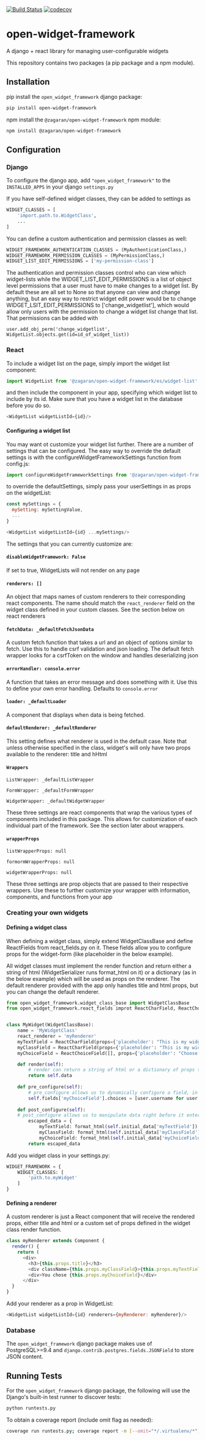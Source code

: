 [![Build Status](https://travis-ci.org/mitodl/open-widget-framework.svg?branch=master)](https://travis-ci.org/mitodl/open-widget-framework)
[![codecov](https://codecov.io/gh/mitodl/open-widget-framework/branch/master/graph/badge.svg)](https://codecov.io/gh/mitodl/open-widget-framework)

# open-widget-framework
A django + react library for managing user-configurable widgets

This repository contains two packages (a pip package and a npm module).

## Installation
pip install the `open_widget_framework` django package:
```bash
pip install open-widget-framework
```  

npm install the `@zagaran/open-widget-framework` npm module: 
```bash
npm install @zagaran/open-widget-framework
```  

## Configuration

### Django
To configure the django app, add `"open_widget_framework"` to the `INSTALLED_APPS` in your django `settings.py`

If you have self-defined widget classes, they can be added to settings as 
```python
WIDGET_CLASSES = [
    'import.path.to.WidgetClass',
    ...
]
```

You can define a custom authentication and permission classes as well: 
```python
WIDGET_FRAMEWORK_AUTHENTICATION_CLASSES = (MyAuthenticationClass,)
WIDGET_FRAMEWORK_PERMISSION_CLASSES = (MyPermissionClass,)
WIDGET_LIST_EDIT_PERMISSIONS = ['my-permission-class']
``` 
The authentication and permission classes control who can view which widget-lists while the WIDGET_LIST_EDIT_PERMISSIONS
is a list of object level permissions that a user must have to make changes to a widget list. By default these are all 
set to None so that anyone can view and change anything, but an easy way to restrict widget edit power would be to 
change WIDGET_LSIT_EDIT_PERMISSIONS to ['change_widgetlist'], which would allow only users with the permission to change
a widget list change that list. That permissions can be added with 
```
user.add_obj_perm('change_widgetlist', WidgetList.objects.get(id=id_of_widget_list))
```

### React
To include a widget list on the page, simply import the widget list component:
```javascript
import WidgetList from '@zagaran/open-widget-framework/es/widget-list'
```
and then include the component in your app, specifying which widget list to include by its id. Make sure that you have a widget list in the database before you do so.
```javascript
<WidgetList widgetListId={id}/>
```

#### Configuring a widget list
You may want ot customize your widget list further. There are a number of settings that can be configured. The easy way 
to override the default settings is with the configureWidgetFrameworkSettings function from config.js:

```javascript
import configureWidgetFrameworkSettings from '@zagaran/open-widget-framework/es/config'
```

to override the defaultSettings, simply pass your userSettings in as props on the widgetList:

```javascript
const mySettings = {
  mySetting: mySettingValue,
  ...
}

<WidgetList widgetListId={id} ...mySettings/>
```

The settings that you can currently customize are:
#### `disableWidgetFramework: False`
If set to true, WidgetLists will not render on any page

#### `renderers: []`
An object that maps names of custom renderers to their corresponding react components. The name should match the `react_renderer` field on the widget class defined in your custom classes. See the section below on react renderers

#### `fetchData: _defaultFetchJsonData` 
A custom fetch function that takes a url and an object of options similar to fetch. Use this to handle csrf validation and json loading. The 
default fetch wrapper looks for a csrfToken on the window and handles deserializing json

#### `errorHandler: console.error`
A function that takes an error message and does something with it. Use this to define your own error handling. Defaults to `console.error`

#### `loader: _defaultLoader` 
A component that displays when data is being fetched.

#### `defaultRenderer: _defaultRenderer`
This setting defines what renderer is used in the default case. Note that unless otherwise specified in the class, widget's will only have two props available to the renderer: title and hHtml 

#### `Wrappers`

`ListWrapper: _defaultListWrapper`

`FormWrapper: _defaultFormWrapper`

`WidgetWrapper: _defaultWidgetWrapper`

These three settings are react components that wrap the various types of components included in this package. This allows for customization of each individual part of the framework. See the section later about wrappers.

#### `wrapperProps`

`listWrapperProps: null`

`formormWrapperProps: null`

`widgetWrapperProps: null`

These three settings are prop objects that are passed to their respective wrappers. Use these to further customize your wrapper with information, components, and functions from your app

### Creating your own widgets

#### Defining a widget class
When defining a widget class, simply extend WidgetClassBase and define ReactFields from react_fields.py on it. These
fields allow you to configure props for the widget-form (like placeholder in the below example).

All widget classes must implement the render function and return either a string of html (WidgetSerializer runs format_html on it) or 
a dictionary (as in the below example) which will be used as props on the renderer. The default renderer provided with the app only handles title and html props,
but you can change the default renderer.
```python
from open_widget_framework.widget_class_base import WidgetClassBase
from open_widget_framework.react_fields improt ReactCharField, ReactChoice


class MyWidget(WidgetClassBase):
    name = 'MyWidgetClass'
    react_renderer = 'myRenderer'
    myTextField = ReactCharField(props={'placeholder': "This is my widget's text field!"})
    myClassField = ReactCharField(props={'placeholder': "This is my widget's class field!"})
    myChoiceField = ReactChoiceField([], props={'placeholder': "Choose one!"})

    def render(self):
        # render can return a string of html or a dictionary of props to set on a custom renderer
        return self.data
        
    def pre_configure(self):
        # pre_configure allows us to dynamically configure a field, in this case to load options from the db
        self.fields['myChoiceField'].choices = [user.username for user in User.objects.all()]
        
    def post_configure(self):
    # post_configure allows us to manipulate data right before it enters the database
        escaped_data = {
            myTextField: format_html(self.initial_data['myTextField'])
            myClassField: format_html(self.initial_data['myClassField'])
            myChoiceField: format_html(self.initial_data['myChoiceField'])
        return escaped_data
```

Add you widget class in your settings.py:
```python
WIDGET_FRAMEWORK = {
    WIDGET_CLASSES: [
        'path.to.myWidget'
    ]
}
```
#### Defining a renderer
A custom renderer is just a React component that will receive the rendered props, either title and html or a custom set of props 
defined in the widget class render function.
```javascript
class myRenderer extends Component {
  render() {
    return (
      <div>
        <h3>{this.props.title}</h3>
        <div className={this.props.myClassField}>{this.props.myTextField}</div>
        <div>You chose {this.props.myChoiceField}</div>
      </div>
  }
}
```
Add your renderer as a prop in WidgetList:

```javascript
<WidgetList widgetListId={id} renderers={myRenderer: myRenderer}/>
```
### Database
The `open_widget_framework` django package makes use of PostgreSQL>=9.4 and `django.contrib.postgres.fields.JSONField` to store JSON content.

## Running Tests
For the `open_widget_framework` django package, the following will use the Django's built-in test runner to discover tests:
```bash
python runtests.py
```
To obtain a coverage report (include omit flag as needed):  
```bash
coverage run runtests.py; coverage report -m [--omit="*/.virtualenv/*"]
```

